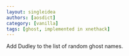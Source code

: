 ```yaml
---
layout: singleidea
authors: [aosdict]
category: [vanilla]
tags: [ghost, implemented in xnethack]
---
```

Add Dudley to the list of random ghost names.
